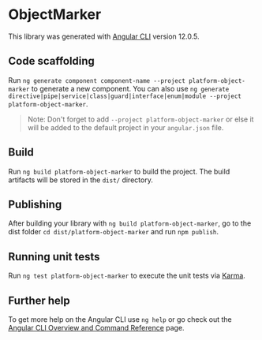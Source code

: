 # ObjectMarker

This library was generated with [Angular CLI](https://github.com/angular/angular-cli) version 12.0.5.

## Code scaffolding

Run `ng generate component component-name --project platform-object-marker` to generate a new component. You can also use `ng generate directive|pipe|service|class|guard|interface|enum|module --project platform-object-marker`.

> Note: Don't forget to add `--project platform-object-marker` or else it will be added to the default project in your `angular.json` file.

## Build

Run `ng build platform-object-marker` to build the project. The build artifacts will be stored in the `dist/` directory.

## Publishing

After building your library with `ng build platform-object-marker`, go to the dist folder `cd dist/platform-object-marker` and run `npm publish`.

## Running unit tests

Run `ng test platform-object-marker` to execute the unit tests via [Karma](https://karma-runner.github.io).

## Further help

To get more help on the Angular CLI use `ng help` or go check out the [Angular CLI Overview and Command Reference](https://angular.io/cli) page.
